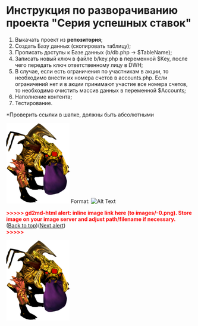 # Инструкция по разворачиванию проекта **"Серия успешных ставок"**



1.  Выкачать проект из **репозитория**;
2.  Создать Базу данных (скопировать таблицу);
3.  Прописать доступы к Базе данных (b/db.php -> $TableName);
4.  Записать новый ключ в файле  b/key.php в переменной $Key, после чего передать ключ ответственному лицу в DWH;
5.  В случае, если есть ограничения по участникам в акции, то необходимо внести их номера счетов в accounts.php. Если ограничений нет и в акции принимают участие все номера счетов, то необходимо очистить массив данных в переменной $Accounts;
6.  Наполнение контента;
7.  Тестирование.

*Проверить ссылки в шапке, должны быть абсолютными

![GitHub Logo](-0.png)
Format: ![Alt Text](uasdarl)

<p id="gdcalert1" ><span style="color: red; font-weight: bold">>>>>>  gd2md-html alert: inline image link here (to images/-0.png). Store image on your image server and adjust path/filename if necessary. </span><br>(<a href="#">Back to top</a>)(<a href="#gdcalert2">Next alert</a>)<br><span style="color: red; font-weight: bold">>>>>> </span></p>


![alt_text](-0.png "image_tooltip")
